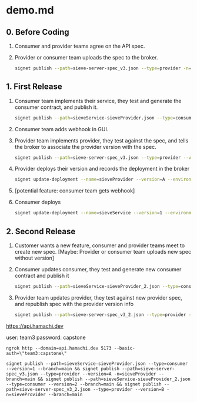 # demo.md

## 0. Before Coding

1. Consumer and provider teams agree on the API spec.

2. Provider or consumer team uploads the spec to the broker.

    ```bash
    signet publish --path=sieve-server-spec_v3.json --type=provider -n=sieveProvider --branch=main
    ```

## 1. First Release

1. Consumer team implements their service, they test and generate the consumer contract, and publish it.

    ```bash
    signet publish --path=sieveService-sieveProvider.json --type=consumer --version=1 --branch=main
    ```

2. Consumer team adds webhook in GUI.

3. Provider team implements provider, they test against the spec, and tells the broker to associate the provider version with the spec.

    ```bash
    signet publish --path=sieve-server-spec_v3.json --type=provider --version=A -n=sieveProvider --branch=main
    ```

4. Provider deploys their version and records the deployment in the broker

    ```bash
    signet update-deployment --name=sieveProvider --version=A --environment=prod
    ```

5. [potential feature: consumer team gets webhook]

6. Consumer deploys

    ```bash
    signet update-deployment --name=sieveService --version=1 --environment=prod
    ```

## 2. Second Release

1. Customer wants a new feature, consumer and provider teams meet to create new spec. [Maybe: Provider or consumer team uploads new spec without version]

2. Consumer updates consumer, they test and generate new consumer contract and publish it

    ```bash
    signet publish --path=sieveService-sieveProvider_2.json --type=consumer --version=2 --branch=main
    ```

3. Provider team updates provider, they test against new provider spec, and republish spec with the provider version info

    ```bash
    signet publish --path=sieve-server-spec_v3_2.json --type=provider --version=B -n=sieveProvider --branch=main
    ```






https://api.hamachi.dev

user: team3
password: capstone


`ngrok http --domain=api.hamachi.dev 5173 --basic-auth=\"team3:capstone\"`

`signet publish --path=sieveService-sieveProvider.json --type=consumer --version=1 --branch=main && signet publish --path=sieve-server-spec_v3.json --type=provider --version=A -n=sieveProvider --branch=main && signet publish --path=sieveService-sieveProvider_2.json --type=consumer --version=2 --branch=main && signet publish --path=sieve-server-spec_v3_2.json --type=provider --version=B -n=sieveProvider --branch=main`
